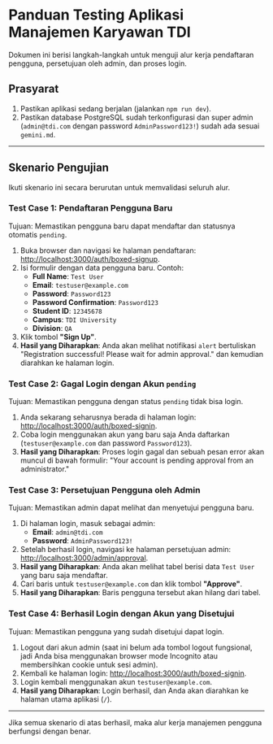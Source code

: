 
# Panduan Testing Aplikasi Manajemen Karyawan TDI

Dokumen ini berisi langkah-langkah untuk menguji alur kerja pendaftaran pengguna, persetujuan oleh admin, dan proses login.

## Prasyarat

1.  Pastikan aplikasi sedang berjalan (jalankan `npm run dev`).
2.  Pastikan database PostgreSQL sudah terkonfigurasi dan super admin (`admin@tdi.com` dengan password `AdminPassword123!`) sudah ada sesuai `gemini.md`.

---

## Skenario Pengujian

Ikuti skenario ini secara berurutan untuk memvalidasi seluruh alur.

### Test Case 1: Pendaftaran Pengguna Baru

Tujuan: Memastikan pengguna baru dapat mendaftar dan statusnya otomatis `pending`.

1.  Buka browser dan navigasi ke halaman pendaftaran: [http://localhost:3000/auth/boxed-signup](http://localhost:3000/auth/boxed-signup).
2.  Isi formulir dengan data pengguna baru. Contoh:
    -   **Full Name**: `Test User`
    -   **Email**: `testuser@example.com`
    -   **Password**: `Password123`
    -   **Password Confirmation**: `Password123`
    -   **Student ID**: `12345678`
    -   **Campus**: `TDI University`
    -   **Division**: `QA`
3.  Klik tombol **"Sign Up"**.
4.  **Hasil yang Diharapkan**: Anda akan melihat notifikasi `alert` bertuliskan "Registration successful! Please wait for admin approval." dan kemudian diarahkan ke halaman login.

### Test Case 2: Gagal Login dengan Akun `pending`

Tujuan: Memastikan pengguna dengan status `pending` tidak bisa login.

1.  Anda sekarang seharusnya berada di halaman login: [http://localhost:3000/auth/boxed-signin](http://localhost:3000/auth/boxed-signin).
2.  Coba login menggunakan akun yang baru saja Anda daftarkan (`testuser@example.com` dan password `Password123`).
3.  **Hasil yang Diharapkan**: Proses login gagal dan sebuah pesan error akan muncul di bawah formulir: "Your account is pending approval from an administrator."

### Test Case 3: Persetujuan Pengguna oleh Admin

Tujuan: Memastikan admin dapat melihat dan menyetujui pengguna baru.

1.  Di halaman login, masuk sebagai admin:
    -   **Email**: `admin@tdi.com`
    -   **Password**: `AdminPassword123!`
2.  Setelah berhasil login, navigasi ke halaman persetujuan admin: [http://localhost:3000/admin/approval](http://localhost:3000/admin/approval).
3.  **Hasil yang Diharapkan**: Anda akan melihat tabel berisi data `Test User` yang baru saja mendaftar.
4.  Cari baris untuk `testuser@example.com` dan klik tombol **"Approve"**.
5.  **Hasil yang Diharapkan**: Baris pengguna tersebut akan hilang dari tabel.

### Test Case 4: Berhasil Login dengan Akun yang Disetujui

Tujuan: Memastikan pengguna yang sudah disetujui dapat login.

1.  Logout dari akun admin (saat ini belum ada tombol logout fungsional, jadi Anda bisa menggunakan browser mode Incognito atau membersihkan cookie untuk sesi admin).
2.  Kembali ke halaman login: [http://localhost:3000/auth/boxed-signin](http://localhost:3000/auth/boxed-signin).
3.  Login kembali menggunakan akun `testuser@example.com`.
4.  **Hasil yang Diharapkan**: Login berhasil, dan Anda akan diarahkan ke halaman utama aplikasi (`/`).

---

Jika semua skenario di atas berhasil, maka alur kerja manajemen pengguna berfungsi dengan benar.
